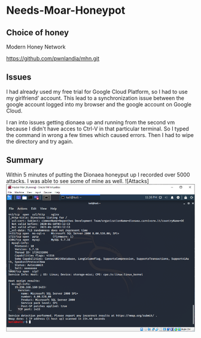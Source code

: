 # Needs-Moar-Honeypot

## Choice of honey

Modern Honey Network

https://github.com/pwnlandia/mhn.git

## Issues

I had already used my free trial for Google Cloud Platform, so I had to use my girlfriend' account. This lead to a synchronization issue between the google account logged into my browser and the google account on Google Cloud.

I ran into issues getting dionaea up and running from the second vm because I didn't have acces to Ctrl-V in that particular terminal. So I typed the command in wrong a few times which caused errors. Then I had to wipe the directory and try again.

## Summary

Within 5 minutes of putting the Dionaea honeyput up I recorded over 5000 attacks. I was able to see some of mine as well.
![Attacks]
![alt text](https://github.com/jlangdev/Needs-Moar-Honeypot/blob/master/Capture.PNG)
